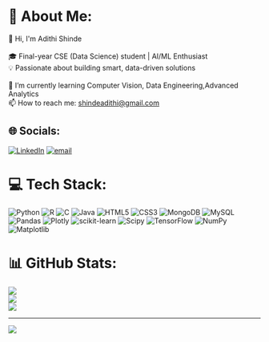 # 💫 About Me:
👋 Hi, I'm Adithi Shinde<br><br>🎓 Final-year CSE (Data Science) student | AI/ML Enthusiast<br>💡 Passionate about building smart, data-driven solutions<br><br>🌱 I’m currently learning Computer Vision, Data Engineering,Advanced Analytics<br>📫 How to reach me: shindeadithi@gmail.com


## 🌐 Socials:
[![LinkedIn](https://img.shields.io/badge/LinkedIn-%230077B5.svg?logo=linkedin&logoColor=white)](https://linkedin.com/in/https://www.linkedin.com/in/adithi-shinde-1a147b28a/) [![email](https://img.shields.io/badge/Email-D14836?logo=gmail&logoColor=white)](mailto:shindeadithi@gmail.com) 

# 💻 Tech Stack:
![Python](https://img.shields.io/badge/python-3670A0?style=for-the-badge&logo=python&logoColor=ffdd54) ![R](https://img.shields.io/badge/r-%23276DC3.svg?style=for-the-badge&logo=r&logoColor=white) ![C](https://img.shields.io/badge/c-%2300599C.svg?style=for-the-badge&logo=c&logoColor=white) ![Java](https://img.shields.io/badge/java-%23ED8B00.svg?style=for-the-badge&logo=openjdk&logoColor=white) ![HTML5](https://img.shields.io/badge/html5-%23E34F26.svg?style=for-the-badge&logo=html5&logoColor=white) ![CSS3](https://img.shields.io/badge/css3-%231572B6.svg?style=for-the-badge&logo=css3&logoColor=white) ![MongoDB](https://img.shields.io/badge/MongoDB-%234ea94b.svg?style=for-the-badge&logo=mongodb&logoColor=white) ![MySQL](https://img.shields.io/badge/mysql-4479A1.svg?style=for-the-badge&logo=mysql&logoColor=white) ![Pandas](https://img.shields.io/badge/pandas-%23150458.svg?style=for-the-badge&logo=pandas&logoColor=white) ![Plotly](https://img.shields.io/badge/Plotly-%233F4F75.svg?style=for-the-badge&logo=plotly&logoColor=white) ![scikit-learn](https://img.shields.io/badge/scikit--learn-%23F7931E.svg?style=for-the-badge&logo=scikit-learn&logoColor=white) ![Scipy](https://img.shields.io/badge/SciPy-%230C55A5.svg?style=for-the-badge&logo=scipy&logoColor=%white) ![TensorFlow](https://img.shields.io/badge/TensorFlow-%23FF6F00.svg?style=for-the-badge&logo=TensorFlow&logoColor=white) ![NumPy](https://img.shields.io/badge/numpy-%23013243.svg?style=for-the-badge&logo=numpy&logoColor=white) ![Matplotlib](https://img.shields.io/badge/Matplotlib-%23ffffff.svg?style=for-the-badge&logo=Matplotlib&logoColor=black)
# 📊 GitHub Stats:
![](https://github-readme-stats.vercel.app/api?username=AdithiShinde&theme=radical&hide_border=false&include_all_commits=false&count_private=false)<br/>
![](https://nirzak-streak-stats.vercel.app/?user=AdithiShinde&theme=radical&hide_border=false)<br/>
![](https://github-readme-stats.vercel.app/api/top-langs/?username=AdithiShinde&theme=radical&hide_border=false&include_all_commits=false&count_private=false&layout=compact)

---
[![](https://visitcount.itsvg.in/api?id=AdithiShinde&icon=0&color=0)](https://visitcount.itsvg.in)

<!-- Proudly created with GPRM ( https://gprm.itsvg.in ) -->
